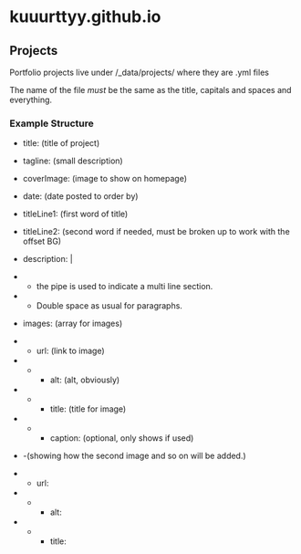 # kuuurttyy.github.io

## Projects
Portfolio projects live under /_data/projects/ where they are .yml files

The name of the file *must* be the same as the title, capitals and spaces and everything.

### Example Structure

- title: (title of project)
- tagline: (small description)
- coverImage: (image to show on homepage)

- date: (date posted to order by)

- titleLine1: (first word of title)
- titleLine2: (second word if needed, must be broken up to work with the offset BG)
- description: |
- -    the pipe is used to indicate a multi line section. 
    
- -    Double space as usual for paragraphs.

- images: (array for images)
- - url: (link to image)
- - - alt: (alt, obviously)
- - - title: (title for image)
- - - caption: (optional, only shows if used)

- -(showing how the second image and so on will be added.)
- - url:
- - - alt: 
- - - title: 
